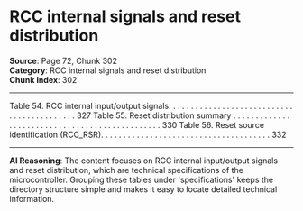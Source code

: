 # RCC internal signals and reset distribution

**Source**: Page 72, Chunk 302  
**Category**: RCC internal signals and reset distribution  
**Chunk Index**: 302

---

Table 54. RCC internal input/output signals. . . . . . . . . . . . . . . . . . . . . . . . . . . . . . . . . . . . . . . . . . . 327
Table 55. Reset distribution summary . . . . . . . . . . . . . . . . . . . . . . . . . . . . . . . . . . . . . . . . . . . . . . . 330
Table 56. Reset source identification (RCC_RSR). . . . . . . . . . . . . . . . . . . . . . . . . . . . . . . . . . . . . . 332

---

**AI Reasoning**: The content focuses on RCC internal input/output signals and reset distribution, which are technical specifications of the microcontroller. Grouping these tables under 'specifications' keeps the directory structure simple and makes it easy to locate detailed technical information.
